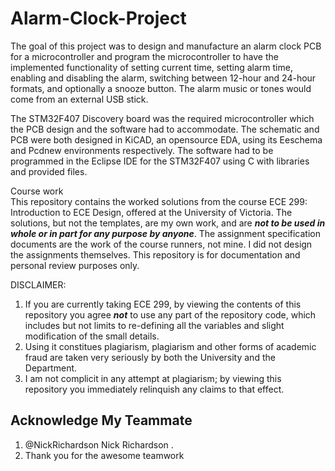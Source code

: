 # Alarm-Clock-Project
The goal of this project was to design and manufacture an alarm clock PCB for a microcontroller and program the microcontroller to have the implemented functionality of setting current time, setting alarm time, enabling and disabling the alarm, switching between 12-hour and 24-hour formats, and optionally a snooze button. The alarm music or tones would come from an external USB stick. 

The STM32F407 Discovery board was the required microcontroller which the PCB design and the software had to accommodate. The schematic and PCB were both designed in KiCAD, an opensource EDA, using its Eeschema and Pcdnew environments respectively. The software had to be programmed in the Eclipse IDE for the STM32F407 using C with libraries and provided files. 

Course work\
This repository contains the worked solutions from the course ECE 299: Introduction to ECE Design, offered at the University of Victoria. The solutions, but not the templates, are my own work, and are ***not to be used in whole or in part for any purpose by anyone***. The assignment specification documents are the work of the course runners, not mine. I did not design the assignments themselves. This repository is for documentation and personal review purposes only.

DISCLAIMER:

1. If you are currently taking ECE 299, by viewing the contents of this repository you agree ***not*** to use any part of the repository code, which includes but not limits to re-defining all the variables and slight modification of the small details.
2. Using it constitues plagiarism, plagiarism and other forms of academic fraud are taken very seriously by both the University and the Department. 
3. I am not complicit in any attempt at plagiarism; by viewing this repository you immediately relinquish any claims to that effect.

## Acknowledge My Teammate

1. @NickRichardson Nick Richardson .
2. Thank you for the awesome teamwork
